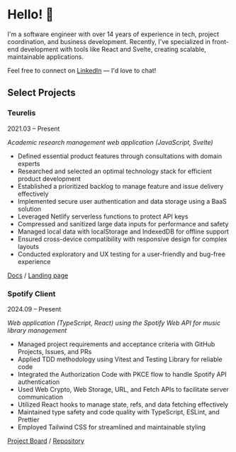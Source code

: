 # Hello! 👋

I'm a software engineer with over 14 years of experience in tech, project coordination, and business development. Recently, I've specialized in front-end development with tools like React and Svelte, creating scalable, maintainable applications.

Feel free to connect on [LinkedIn](https://www.linkedin.com/in/m-kupiec/) — I'd love to chat!

## Select Projects

### Teurelis

2021.03 – Present

_Academic research management web application (JavaScript, Svelte)_

- Defined essential product features through consultations with domain experts
- Researched and selected an optimal technology stack for efficient product development
- Established a prioritized backlog to manage feature and issue delivery effectively
- Implemented secure user authentication and data storage using a BaaS solution
- Leveraged Netlify serverless functions to protect API keys
- Compressed and sanitized large data inputs for performance and safety
- Managed local data with localStorage and IndexedDB for offline support
- Ensured cross-device compatibility with responsive design for complex layouts
- Conducted exploratory and UX testing for a user-friendly and bug-free experience

[Docs](./projects/teurelis/README.md) / [Landing page](https://teurelis.com)

### Spotify Client

2024.09 – Present

_Web application (TypeScript, React) using the Spotify Web API for music library management_

- Managed project requirements and acceptance criteria with GitHub Projects, Issues, and PRs
- Applied TDD methodology using Vitest and Testing Library for reliable code
- Integrated the Authorization Code with PKCE flow to handle Spotify API authentication
- Used Web Crypto, Web Storage, URL, and Fetch APIs to facilitate server communication
- Utilized React hooks to manage state, refs, and data fetching effectively
- Maintained type safety and code quality with TypeScript, ESLint, and Prettier
- Employed Tailwind CSS for streamlined and maintainable styling

[Project Board](https://github.com/users/m-kupiec/projects/3) / [Repository](https://github.com/m-kupiec/music-app)
